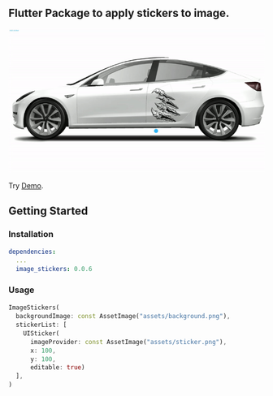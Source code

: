 ## Flutter Package to apply stickers to image.

![Demo](https://raw.githubusercontent.com/Koallider/image_stickers/development/doc/demo.gif)

Try [Demo](https://koallider.github.io/image_stickers/).

## Getting Started
### Installation

```yaml
dependencies:
  ...
  image_stickers: 0.0.6
```

### Usage

```dart
ImageStickers(
  backgroundImage: const AssetImage("assets/background.png"),
  stickerList: [
    UISticker(
      imageProvider: const AssetImage("assets/sticker.png"),
      x: 100,
      y: 100,
      editable: true)
  ],
)
```
